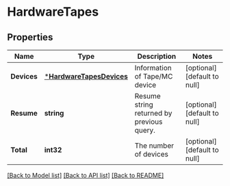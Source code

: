 # HardwareTapes

## Properties
Name | Type | Description | Notes
------------ | ------------- | ------------- | -------------
**Devices** | [***HardwareTapesDevices**](HardwareTapesDevices.md) | Information of Tape/MC device | [optional] [default to null]
**Resume** | **string** | Resume string returned by previous query. | [optional] [default to null]
**Total** | **int32** | The number of devices | [optional] [default to null]

[[Back to Model list]](../README.md#documentation-for-models) [[Back to API list]](../README.md#documentation-for-api-endpoints) [[Back to README]](../README.md)


